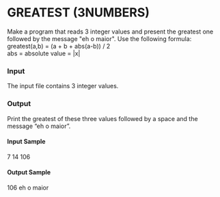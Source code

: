 # GREATEST (3NUMBERS)
Make a program that reads 3 integer values and present the greatest one followed by the message "eh o maior". Use the following formula:  
greatest(a,b) = (a + b + abs(a-b)) / 2  
abs = absolute value = |x|
### Input
The input file contains 3 integer values.
### Output
Print the greatest of these three values followed by a space and the message “eh o maior”.
#### Input Sample
7 14 106
#### Output Sample
106 eh o maior
